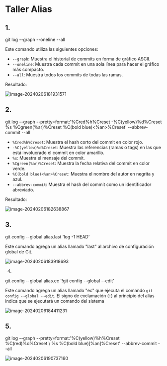 # Taller Alias 

## 1.

git log --graph --oneline --all

Este comando utiliza las siguientes opciones:

- `--graph`: Muestra el historial de commits en forma de gráfico ASCII.
- `--oneline`: Muestra cada commit en una sola línea para hacer el gráfico más compacto.
- `--all`: Muestra todos los commits de todas las ramas.

Resultado:

![image-20240206181931571](C:\Users\USUARIO\AppData\Roaming\Typora\typora-user-images\image-20240206181931571.png)

## 2.

git log --graph --pretty=format:'%Cred%h%Creset -%C(yellow)%d%Creset %s %Cgreen(%ar)%Creset %C(bold blue)<%an>%Creset' --abbrev-commit --all

- `%Cred%h%Creset`: Muestra el hash corto del commit en color rojo.
- `-%C(yellow)%d%Creset`: Muestra las referencias (ramas o tags) en las que está involucrado el commit en color amarillo.
- `%s`: Muestra el mensaje del commit.
- `%Cgreen(%ar)%Creset`: Muestra la fecha relativa del commit en color verde.
- `%C(bold blue)<%an>%Creset`: Muestra el nombre del autor en negrita y azul.
- `--abbrev-commit`: Muestra el hash del commit como un identificador abreviado.

Resultado:

![image-20240206182638867](C:\Users\USUARIO\AppData\Roaming\Typora\typora-user-images\image-20240206182638867.png)

## 3. 

git config --global alias.last 'log -1 HEAD'

Este comando agrega un alias llamado "last" al archivo de configuración global de Git.

![image-20240206183918693](C:\Users\USUARIO\AppData\Roaming\Typora\typora-user-images\image-20240206183918693.png)

4.

git config --global alias.ec '!git config --global --edit'

Este comando agrega un alias llamado "ec" que ejecuta el comando `git config --global --edit`. El signo de exclamación (`!`) al principio del alias indica que se ejecutará un comando del sistema

![image-20240206184411231](C:\Users\USUARIO\AppData\Roaming\Typora\typora-user-images\image-20240206184411231.png)

## 5.

git log --graph --pretty=format:'%C(yellow)%h%Creset %C(red)%d%Creset \ %s \%C(bold blue)[%an]%Creset' --abbrev-commit --all

![image-20240206190737160](C:\Users\USUARIO\AppData\Roaming\Typora\typora-user-images\image-20240206190737160.png)